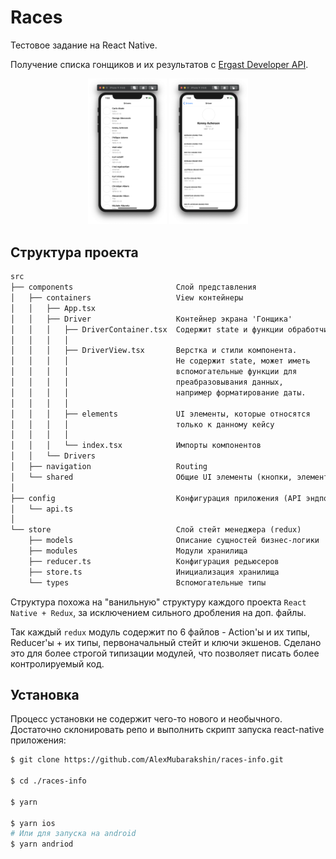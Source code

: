 # Races

Тестовое задание на React Native.

Получение списка гонщиков и их результатов с [Ergast Developer API](http://ergast.com/mrd/).

<p align="center">
  <img src="./screenshots/drivers-screen.png" alt="Drivers list screen"
       width="25%">
  <img src="./screenshots/driver-screen.png" alt="Drivers list screen"
       width="25%">
</p>


## Структура проекта

```md
src
├── components                       Слой представления
│   ├── containers                   View контейнеры
│   │   ├── App.tsx
│   │   ├── Driver                   Контейнер экрана 'Гонщика'
│   │   │   ├── DriverContainer.tsx  Содержит state и функции обработчики.
│   │   │   │
│   │   │   ├── DriverView.tsx       Верстка и стили компонента.
│   │   │   │                        Не содержит state, может иметь
│   │   │   │                        вспомогательные функции для
│   │   │   │                        преабразовывания данных,
│   │   │   │                        например форматирование даты.
│   │   │   │
│   │   │   ├── elements             UI элементы, которые относятся
│   │   │   │                        только к данному кейсу
│   │   │   │
│   │   │   └── index.tsx            Импорты компонентов
│   │   └── Drivers
│   ├── navigation                   Routing
│   └── shared                       Общие UI элементы (кнопки, элементы списка и т.п)
│
├── config                           Конфигурация приложения (API эндпоинты и т.п)
│   └── api.ts
│
└── store                            Слой стейт менеджера (redux)
    ├── models                       Описание сущностей бизнес-логики
    ├── modules                      Модули хранилища
    ├── reducer.ts                   Конфигурация редьюсеров
    ├── store.ts                     Инициализация хранилища
    └── types                        Вспомогательные типы
```

Структура похожа на "ванильную" структуру каждого проекта `React Native + Redux`, за исключением сильного дробления на доп. файлы.

Так каждый `redux` модуль содержит по 6 файлов - Action'ы и их типы, Reducer'ы + их типы, первоначальный стейт и ключи экшенов. Сделано это для более строгой типизации модулей, что позволяет писать более контролируемый код.

## Установка

Процесс установки не содержит чего-то нового и необычного. Достаточно склонировать репо и выполнить скрипт запуска react-native приложения:

```bash
$ git clone https://github.com/AlexMubarakshin/races-info.git

$ cd ./races-info

$ yarn

$ yarn ios
# Или для запуска на android
$ yarn andriod
```
